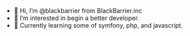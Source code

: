 - 👋 Hi, I’m @blackbarrier from BlackBarrier.inc
- 👀 I’m interested in begin a better developer.
- 🌱 Currently learning some of symfony, php, and javascript.
<!---
blackbarrier/blackbarrier is a ✨ special ✨ repository because its `README.md` (this file) appears on your GitHub profile.
You can click the Preview link to take a look at your changes.
--->
